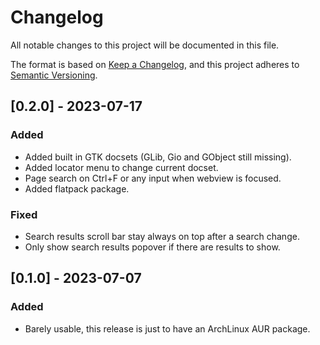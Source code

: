 # Changelog
All notable changes to this project will be documented in this file.

The format is based on [Keep a Changelog](https://keepachangelog.com/en/1.0.0/),
and this project adheres to [Semantic Versioning](https://semver.org/spec/v2.0.0.html).

## [0.2.0] - 2023-07-17
### Added
- Added built in GTK docsets (GLib, Gio and GObject still missing).
- Added locator menu to change current docset.
- Page search on Ctrl+F or any input when webview is focused.
- Added flatpack package.

### Fixed
- Search results scroll bar stay always on top after a search change.
- Only show search results popover if there are results to show.

## [0.1.0] - 2023-07-07
### Added
- Barely usable, this release is just to have an ArchLinux AUR package.

